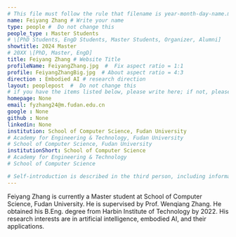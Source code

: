 ```yaml
---
# This file must follow the rule that filename is year-month-day-name.md .
name: Feiyang Zhang # Write your name
type: people #  Do not change this
people_type : Master Students
# \[PhD Students, EngD Students, Master Students, Organizer, Alumni]
showtitle: 2024 Master
# 20XX \[PhD, Master, EngD]
title: Feiyang Zhang # Website Title
profileName: FeiyangZhang.jpg  #  Fix aspect ratio = 1:1
profile: FeiyangZhangBig.jpg  # About aspect ratio = 4:3
direction : Embodied AI # research direction
layout: peoplepost  #  Do not change this
# if you have the items listed below, please write here; if not, please write None.
homepage: None
email: fyzhang24@m.fudan.edu.cn
google : None
github : None
linkedin: None
institution: School of Computer Science, Fudan University
# Academy for Engineering & Technology, Fudan University
# School of Computer Science, Fudan University
institutionShort: School of Computer Science
# Academy for Engineering & Technology
# School of Computer Science

# Self-introduction is described in the third person, including information such as educational experience(B/M/P), graduation career development
---
```


Feiyang Zhang is currently a Master student at School of Computer Science, Fudan University. He is supervised by Prof. Wenqiang Zhang. He obtained his B.Eng. degree from Harbin Institute of Technology by 2022. His research interests are in artificial intelligence, embodied AI, and their applications.



 


